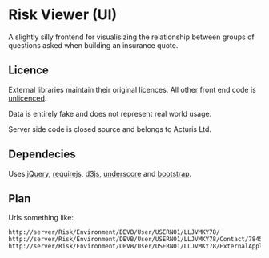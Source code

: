 Risk Viewer (UI)
====================

A slightly silly frontend for visualisizing the relationship between groups of questions asked when building an insurance quote.

Licence
--------------------

External libraries maintain their original licences. All other front end code is [unlicenced](http://unlicense.org/).

Data is entirely fake and does not represent real world usage.

Server side code is closed source and belongs to Acturis Ltd.

Dependecies
--------------------

Uses [jQuery](http://jquery.com/), [requirejs](http://requirejs.org/), [d3js](http://d3js.org), [underscore](http://underscorejs.org/) and [bootstrap](http://twitter.github.com/bootstrap).

Plan
--------------------
Urls something like:

    http://server/Risk/Environment/DEVB/User/USERN01/LLJVMKY78/
    http://server/Risk/Environment/DEVB/User/USERN01/LLJVMKY78/Contact/784567/Rfq/16549
    http://server/Risk/Environment/DEVB/User/USERN01/LLJVMKY78/ExternalApplication/1753/user.name@company.com/ashdjkahsqwjdska/Contact/784567/Rfq/16549